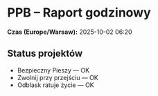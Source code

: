 # PPB – Raport godzinowy
**Czas (Europe/Warsaw):** 2025-10-02 06:20

## Status projektów
- Bezpieczny Pieszy — OK
- Zwolnij przy przejściu — OK
- Odblask ratuje życie — OK


